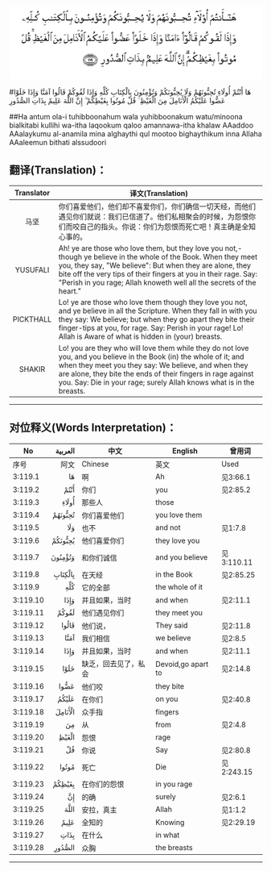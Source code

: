 ![003:119](images/003_119.gif)

#هَا أَنْتُمْ أُولَاءِ تُحِبُّونَهُمْ وَلَا يُحِبُّونَكُمْ وَتُؤْمِنُونَ بِالْكِتَابِ كُلِّهِ وَإِذَا لَقُوكُمْ قَالُوا آمَنَّا وَإِذَا خَلَوْا عَضُّوا عَلَيْكُمُ الْأَنَامِلَ مِنَ الْغَيْظِ ۚ قُلْ مُوتُوا بِغَيْظِكُمْ ۗ إِنَّ اللَّهَ عَلِيمٌ بِذَاتِ الصُّدُورِ 

##Ha antum ola-i tuhibboonahum wala yuhibboonakum watu/minoona bialkitabi kullihi wa-itha laqookum qaloo amannawa-itha khalaw AAaddoo AAalaykumu al-anamila mina alghaythi qul mootoo bighaythikum inna Allaha AAaleemun bithati alssudoori 

## 翻译(Translation)：

| Translator | 译文(Translation)                                            |
| :--------: | ------------------------------------------------------------ |
|    马坚    | 你们喜爱他们，他们却不喜爱你们，你们确信一切天经，而他们遇见你们就说：我们已信道了。他们私相聚会的时候，为怨恨你们而咬自己的指头。你说：你们为怨恨而死亡吧！真主确是全知心事的。 |
|  YUSUFALI  | Ah! ye are those who love them, but they love you not,- though ye believe in the whole of the Book. When they meet you, they say, "We believe": But when they are alone, they bite off the very tips of their fingers at you in their rage. Say: "Perish in you rage; Allah knoweth well all the secrets of the heart." |
| PICKTHALL  | Lo! ye are those who love them though they love you not, and ye believe in all the Scripture. When they fall in with you they say: We believe; but when they go apart they bite their finger-tips at you, for rage. Say: Perish in your rage! Lo! Allah is Aware of what is hidden in (your) breasts. |
|   SHAKIR   | Lo! you are they who will love them while they do not love you, and you believe in the Book (in) the whole of it; and when they meet you they say: We believe, and when they are alone, they bite the ends of their fingers in rage against you. Say: Die in your rage; surely Allah knows what is in the breasts. |

---

## 对位释义(Words Interpretation)：

| No   | العربية | 中文    | English | 曾用词 |
| ---- | ------: | ------- | ------- | ------ |
| 序号 |    阿文 | Chinese | 英文    | Used   |
| 3:119.1  | هَا      | 啊                  | Ah                 | 见3:66.1   |
| 3:119.2  | أَنْتُمْ    | 你们                 | you                | 见2:85.2   |
| 3:119.3  | أُولَاءِ   | 那些人               | those              |            |
| 3:119.4  | تُحِبُّونَهُمْ | 你们喜爱他们         | you love them      |            |
| 3:119.5  | وَلَا     | 也不                 | and not            | 见1:7.8    |
| 3:119.6  | يُحِبُّونَكُمْ | 他们喜爱你们         | they love you      |            |
| 3:119.7  | وَتُؤْمِنُونَ | 和你们诚信           | and you believe    | 见3:110.11 |
| 3:119.8  | بِالْكِتَابِ | 在天经               | in the Book        | 见2:85.25  |
| 3:119.9  | كُلِّهِ     | 它的全部             | the whole of it    |            |
| 3:119.10 | وَإِذَا    | 并且如果，当时       | and when           | 见2:11.1   |
| 3:119.11 | لَقُوكُمْ   | 他们遇见你们         | they meet you      |            |
| 3:119.12 | قَالُوا   | 他们说，             | They said          | 见2:11.8   |
| 3:119.13 | آمَنَّا    | 我们相信             | we believe         | 见2:8.5    |
| 3:119.14 | وَإِذَا    | 并且如果，当时       | and when           | 见2:11.1   |
| 3:119.15 | خَلَوْا    | 缺乏，回去见了，私会 | Devoid,go apart to | 见2:14.8   |
| 3:119.16 | عَضُّوا    | 他们咬               | they bite          |            |
| 3:119.17 | عَلَيْكُمُ   | 在你们               | on you             | 见2:40.8   |
| 3:119.18 | الْأَنَامِلَ | 众手指               | fingers            |            |
| 3:119.19 | مِنَ      | 从                   | from               | 见2:4.8    |
| 3:119.20 | الْغَيْظِ   | 怨恨                 | rage               |            |
| 3:119.21 | قُلْ      | 你说                 | Say                | 见2:80.8   |
| 3:119.22 | مُوتُوا   | 死亡                 | Die                | 见2:243.15 |
| 3:119.23 | بِغَيْظِكُمْ  | 在你们的怨恨         | in you rage        |            |
| 3:119.24 | إِنَّ      | 的确                 | surely             | 见2:6.1    |
| 3:119.25 | اللَّهَ    | 安拉，真主           | Allah              | 见1:1.2    |
| 3:119.26 | عَلِيمٌ    | 全知的               | Knowing            | 见2:29.19  |
| 3:119.27 | بِذَاتِ    | 在什么               | in what            |            |
| 3:119.28 | الصُّدُورِ  | 众胸                 | the breasts        |            |

---
